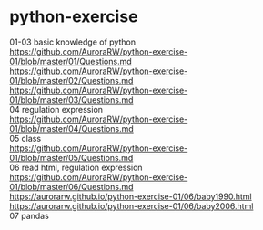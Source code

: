 # python-exercise
01-03 basic knowledge of python  
https://github.com/AuroraRW/python-exercise-01/blob/master/01/Questions.md  
https://github.com/AuroraRW/python-exercise-01/blob/master/02/Questions.md  
https://github.com/AuroraRW/python-exercise-01/blob/master/03/Questions.md  
04 regulation expression  
https://github.com/AuroraRW/python-exercise-01/blob/master/04/Questions.md  
05 class  
https://github.com/AuroraRW/python-exercise-01/blob/master/05/Questions.md  
06 read html, regulation expression  
https://github.com/AuroraRW/python-exercise-01/blob/master/06/Questions.md  
https://aurorarw.github.io/python-exercise-01/06/baby1990.html  
https://aurorarw.github.io/python-exercise-01/06/baby2006.html  
07 pandas  

